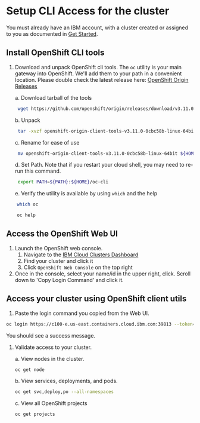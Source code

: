 # Setup CLI Access for the cluster

You must already have an IBM account, with a cluster created or assigned to you as documented in [Get Started](../../GETSTARTED.md).

## Install OpenShift CLI tools

1. Download and unpack OpenShift cli tools. The `oc` utility is your main gateway into OpenShift. We'll add them to your path in a convenient location. Please double check the latest release here: [OpenShift Origin Releases](https://github.com/openshift/origin/releases/)

   a. Download tarball of the tools

   ```bash
    wget https://github.com/openshift/origin/releases/download/v3.11.0/openshift-origin-client-tools-v3.11.0-0cbc58b-linux-64bit.tar.gz
   ```

   b. Unpack

   ```bash
    tar -xvzf openshift-origin-client-tools-v3.11.0-0cbc58b-linux-64bit.tar.gz
   ```

   c. Rename for ease of use

   ```bash
    mv openshift-origin-client-tools-v3.11.0-0cbc58b-linux-64bit ${HOME}/oc-cli
   ```

   d. Set Path. Note that if you restart your cloud shell, you may need to re-run this command.

   ```bash
    export PATH=${PATH}:${HOME}/oc-cli
   ```

   e. Verify the utility is available by using `which` and the help

```bash
    which oc
```

```bash
    oc help
```

## Access the OpenShift Web UI

1. Launch the OpenShift web console.
   1. Navigate to the [IBM Cloud Clusters Dashboard](https://cloud.ibm.com/kubernetes/clusters)
   2. Find your cluster and click it
   3. Click `OpenShift Web Console` on the top right
2. Once in the console, select your name/id in the upper right, click. Scroll down to 'Copy Login Command' and click it.

## Access your cluster using OpenShift client utils

1. Paste the login command you copied from the Web UI.

```bash
oc login https://c100-e.us-east.containers.cloud.ibm.com:39813 --token=xxxxxxxxxxxxxxxxxxxxxxxxxxxxxxxxxxxxxxxxxxx
```

You should see a success message.

1. Validate access to your cluster.

   a. View nodes in the cluster.

   ```bash
   oc get node
   ```

   b. View services, deployments, and pods.

   ```bash
   oc get svc,deploy,po --all-namespaces
   ```

   c. View all OpenShift projects

   ```bash
   oc get projects